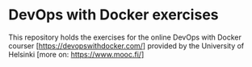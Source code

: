 # DevOps with Docker exercises

This repository holds the exercises for the online DevOps with Docker courser [https://devopswithdocker.com/] provided by the University of Helsinki [more on: https://www.mooc.fi/]
